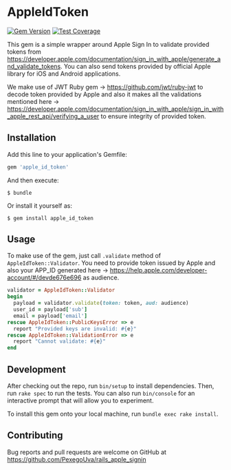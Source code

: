 # AppleIdToken

[![Gem Version](https://badge.fury.io/rb/apple_id_token.svg)](https://badge.fury.io/rb/apple_id_token)
[![Test Coverage](https://api.codeclimate.com/v1/badges/d7038393581f138d71da/test_coverage)](https://codeclimate.com/github/PexegoUva/rails_apple_signin/test_coverage)

This gem is a simple wrapper around Apple Sign In to validate provided tokens from https://developer.apple.com/documentation/sign_in_with_apple/generate_and_validate_tokens. You can also send tokens provided by official Apple library for iOS and Android applications.

We make use of JWT Ruby gem -> https://github.com/jwt/ruby-jwt to decode token provided by Apple and also it makes all the validations mentioned here -> https://developer.apple.com/documentation/sign_in_with_apple/sign_in_with_apple_rest_api/verifying_a_user to ensure integrity of provided token.

## Installation

Add this line to your application's Gemfile:

```ruby
gem 'apple_id_token'
```

And then execute:

    $ bundle

Or install it yourself as:

    $ gem install apple_id_token

## Usage

To make use of the gem, just call `.validate` method of `AppleIdToken::Validator`.
You need to provide token issued by Apple and also your APP_ID generated here -> https://help.apple.com/developer-account/#/devde676e696 as audience.

```ruby
validator = AppleIdToken::Validator
begin
  payload = validator.validate(token: token, aud: audience)
  user_id = payload['sub']
  email = payload['email']
rescue AppleIdToken::PublicKeysError => e
  report "Provided keys are invalid: #{e}"
rescue AppleIdToken::ValidationError => e
  report "Cannot validate: #{e}"
end
```

## Development

After checking out the repo, run `bin/setup` to install dependencies. Then, run `rake spec` to run the tests. You can also run `bin/console` for an interactive prompt that will allow you to experiment.

To install this gem onto your local machine, run `bundle exec rake install`.

## Contributing

Bug reports and pull requests are welcome on GitHub at https://github.com/PexegoUva/rails_apple_signin
